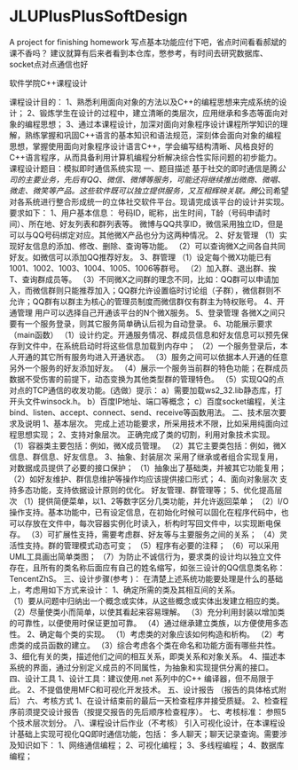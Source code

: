 # JLUPlusPlusSoftDesign
A project for finishing homework
写点基本功能应付下吧，省点时间看看郝斌的课不香吗？
建议就算有后来者看到本仓库，憋参考，有时间去研究数据库、socket点对点通信也好


软件学院C++课程设计

课程设计目的：
1、熟悉利用面向对象的方法以及C++的编程思想来完成系统的设计； 
2、锻炼学生在设计的过程中，建立清晰的类层次，应用继承和多态等面向对象的编程思想；
3、通过本课程设计，加深对面向对象程序设计课程所学知识的理解，熟练掌握和巩固C++语言的基本知识和语法规范，深刻体会面向对象的编程思想，掌握使用面向对象程序设计语言C++，学会编写结构清晰、风格良好的C++语言程序，从而具备利用计算机编程分析解决综合性实际问题的初步能力。
课程设计题目：模拟即时通信系统实现
一、题目描述
基于社交的即时通信是腾*公司的主要业务，先后有QQ、微信、微博等服务，可能还将继续推出微商、微唱、微走、微笑等产品。这些软件既可以独立提供服务，又互相辉映关联。腾*公司希望对各系统进行整合形成统一的立体社交软件平台。现请完成该平台的设计并实现。要求如下：
1、用户基本信息：
号码ID，昵称，出生时间，T龄（号码申请时间）、所在地、好友列表和群列表等。
微博与QQ共享ID，微信采用独立ID，但是可以与QQ号码绑定对应。其他微X产品也分为这两种情况。
2、好友管理
（1）实现好友信息的添加、修改、删除、查询等功能。
（2）可以查询微X之间各自共同好友。如微信可以添加QQ推荐好友。
3、群管理
（1）设定每个微X功能已有1001、1002、1003、1004、1005、1006等群号。
（2）加入群、退出群、挨T、查询群成员等。
（3）不同微X之间群的理念不同，比如：QQ群可以申请加入，而微信群则只能推荐加入；QQ群允许设置临时讨论组（子群），微信群则不允许；QQ群有以群主为核心的管理员制度而微信群仅有群主为特权账号。
4、开通管理
用户可以选择自己开通该平台的N个微X服务。
5、登录管理
各微X之间只要有一个服务登录，则其它服务简单确认后视为自动登录。
6、功能展示要求（main函数）
（1）设计约定。开通服务情况、群成员信息和好友信息可以预先保存到文件中，在系统启动时将这些信息加载到内存中；
（2）一个服务登录后，本人开通的其它所有服务均进入开通状态。
（3）服务之间可以依据本人开通的任意另外一个服务的好友添加好友。
（4）展示一个服务当前群的特色功能；在群成员数据不受伤害的前提下，动态变换为其他类型群的管理特色。
（5）实现QQ的点对点的TCP通信的收发功能。(选做）提示：
     a）需要加载ws2_32.lib静态库，打开头文件winsock.h。
     b）百度IP地址、端口等概念；
c）百度socket编程，关注bind、listen、accept、connect、send、receive等函数用法。
二、技术层次要求及说明
1、基本层次。
   完成上述功能要求，所采用技术不限，比如采用纯面向过程思想实现；
2、支持对象层次。
   正确完成了类的切割，利用对象技术实现。
   （1）容器类主要包括：例如，微X成员管理。
   （2）其它主要类包括：例如，微X信息、群信息、好友信息。
3、抽象、封装层次
   采用了继承或者组合实现复用，对数据成员提供了必要的接口保护；
   （1）抽象出了基础类，并被其它功能复用；
   （2）如好友维护、群信息维护等操作均应该提供接口形式；
4、面向对象层次
   支持多态功能，支持依据设计原则的优化。
    好友管理、群管理等；
5、优化提高层次
   （1）提供简便菜单，以1、2等数字区分几类功能，并允许返回菜单；
（2）I/O操作支持。基本功能中，已有设定信息，在初始化时候可以固化在程序代码中，也可以存放在文件中，每次容器实例化时读入，析构时写回文件中，以实现断电保存。
   （3）可扩展性支持，需要考虑群、好友等与主要服务之间的关系；
   （4）灵活性支持。群的管理模式动态可变；
   （5）程序有必要的注释；
   （6）可以采用UML工具画出简单类图；
   （7）为防止不诚信行为，要求类的设计均以独立文件存在，且所有的类名称后面应有自己的姓名缩写，如张三设计的QQ信息类名称：TencentZhS。
三、设计步骤(参考 )：
在清楚上述系统功能要处理是什么的基础上，考虑用如下方式来设计：
1、确定所需的类及其相互间的关系。  
（1）要从问题中归纳出一个概念或实体，从这些概念或实体出发建立相应的类。
（2）尽量使类小而简单，以使其看起来容易理解。
（3）充分利用封装以增加类的可靠性，以便使用时保证更加可靠。
（4）通过继承建立类族，以方便使用多态性。 
2、确定每个类的实现。
（1）考虑类的对象应该如何构造和析构。
（2）考虑类的成员函数的建立。
（3）综合考虑各个类在命名和功能方面有哪些共性。
3、细化有关的类，描述他们之间的相互关系，即类关系和对象关系。
4、描述本系统的界面，通过分别定义成员的不同属性，为抽象和实现提供分离的接口。  
四、设计工具
1、设计工具：建议使用.net 系列中的C++ 编译器，但不局限于此。
2、不提倡使用MFC和可视化开发技术。
五、设计报告
（报告的具体格式附后）
六、考核方式
1、在设计结束前的最后一天检查程序并接受质疑。
2、检查程序前须提交设计报告（按提交报告的先后顺序检查程序）。
七、考核标准：
参照5个技术层次划分。
八、课程设计后作业（不考核）
   引入可视化设计，在本课程设计基础上实现可视化QQ即时通信功能，包括： 多人聊天；聊天记录查询。需要涉及知识如下：
1、网络通信编程；
2、可视化编程；
3、多线程编程；
4、数据库编程；


